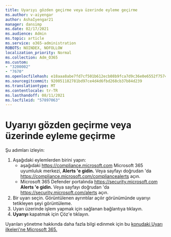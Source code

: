```yaml
---
title: Uyarıyı gözden geçirme veya üzerinde eyleme geçirme
ms.author: v-aiyengar
author: AshaIyengar21
manager: dansimp
ms.date: 02/17/2021
ms.audience: Admin
ms.topic: article
ms.service: o365-administration
ROBOTS: NOINDEX, NOFOLLOW
localization_priority: Normal
ms.collection: Adm_O365
ms.custom:
- "3200002"
- "7670"
ms.openlocfilehash: e18aaa8abe7fd7cf501b612ecb08b9fca7d9c36e0e6552f75742beb770063e93
ms.sourcegitcommit: 920051182781bd97ce4d4d6fbd268cb37b84d239
ms.translationtype: MT
ms.contentlocale: tr-TR
ms.lasthandoff: 08/11/2021
ms.locfileid: "57897063"
---
```

# <a name="review-or-act-on-an-alert"></a>Uyarıyı gözden geçirme veya üzerinde eyleme geçirme

Şu adımları izleyin:

1. Aşağıdaki eylemlerden birini yapın:
   - aşağıdaki <https://compliance.microsoft.com> Microsoft 365 uyumluluk merkezi, **Alerts 'e gidin.** Veya sayfayı doğrudan 'da <https://compliance.microsoft.com/compliancealerts> açın.
   - Microsoft 365 Defender portalında <https://security.microsoft.com> **Alerts 'e gidin.** Veya sayfayı doğrudan 'da <https://security.microsoft.com/alerts> açın.
2. Bir uyarı seçin. Görüntülenen ayrıntılar açılır görünümünde uyarıyı tetikleyen şeyi görüntüleme.
3. Uyarı üzerinde işlem yapmak için sağlanan bağlantıya tıklayın.
4. **Uyarıyı** kapatmak için Çöz'e tıklayın.

Uyarıları yönetme hakkında daha fazla bilgi edinmek için bu [konudaki Uyarı ilkeleri'ne Microsoft 365.](https://docs.microsoft.com/microsoft-365/compliance/alert-policies)
